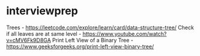 # interviewprep
Trees -
https://leetcode.com/explore/learn/card/data-structure-tree/
Check if all leaves are at same level - https://www.youtube.com/watch?v=cMV6Fk9D8GA
Print Left View of a Binary Tree - https://www.geeksforgeeks.org/print-left-view-binary-tree/
